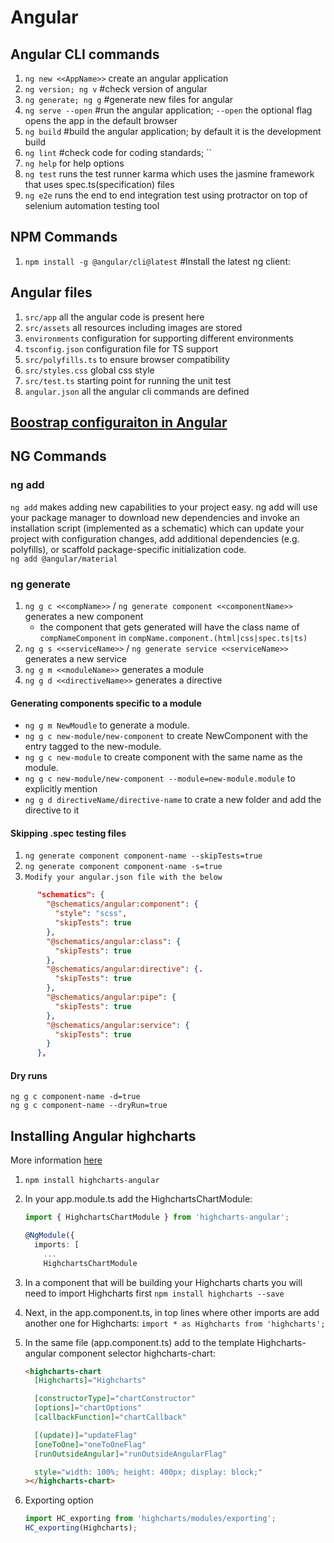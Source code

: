# Angular

## Angular CLI commands

1. `ng new <<AppName>>` create an angular application
2. `ng version; ng v` #check version of angular
3. `ng generate; ng g` #generate new files for angular
4. `ng serve --open` #run the angular application; `--open` the optional flag opens the app in the default browser
5. `ng build` #build the angular application; by default it is the development build
6. `ng lint` #check code for coding standards; ``
7. `ng help` for help options
8. `ng test` runs the test runner karma which uses the jasmine framework that uses spec.ts(specification) files
9. `ng e2e` runs the end to end integration test using protractor on top of selenium automation testing tool

## NPM Commands

1. `npm install -g @angular/cli@latest` #Install the latest ng client:

## Angular files

1. `src/app` all the angular code is present here
2. `src/assets` all resources including images are stored
3. `environments` configuration for supporting different environments
4. `tsconfig.json` configuration file for TS support
5. `src/polyfills.ts` to ensure browser compatibility
6. `src/styles.css` global css style
7. `src/test.ts` starting point for running the unit test
8. `angular.json` all the angular cli commands are defined

## [Boostrap configuraiton in Angular](./Bootstrap.md)

## NG Commands

### ng add

`ng add` makes adding new capabilities to your project easy. ng add will use your package manager to download new dependencies and invoke an installation script (implemented as a schematic) which can update your project with configuration changes, add additional dependencies (e.g. polyfills), or scaffold package-specific initialization code.  
`ng add @angular/material`

### ng generate

1. `ng g c <<compName>>` / `ng generate component <<componentName>>` generates a new component
    - the component that gets generated will have the class name of `compNameComponent` in `compName.component.(html|css|spec.ts|ts)`
2. `ng g s <<serviceName>>` / `ng generate service <<serviceName>>` generates a new service
3. `ng g m <<moduleName>>` generates a module
4. `ng g d <<directiveName>>` generates a directive

#### Generating components specific to a module

- `ng g m NewMoudle` to generate a module.  
- `ng g c new-module/new-component` to create NewComponent with the entry tagged to the new-module.
- `ng g c new-module` to create component with the same name as the module.
- `ng g c new-module/new-component --module=new-module.module` to explicitly mention
- `ng g d directiveName/directive-name` to crate a new folder and add the directive to it

#### Skipping .spec testing files

1. `ng generate component component-name --skipTests=true`
2. `ng generate component component-name -s=true`
3. `Modify your angular.json file with the below`

```json
      "schematics": {
        "@schematics/angular:component": {
          "style": "scss",
          "skipTests": true
        },
        "@schematics/angular:class": {
          "skipTests": true
        },
        "@schematics/angular:directive": {.
          "skipTests": true
        },
        "@schematics/angular:pipe": {
          "skipTests": true
        },
        "@schematics/angular:service": {
          "skipTests": true
        }
      },
```

#### Dry runs

`ng g c component-name -d=true`  
`ng g c component-name --dryRun=true`  

## Installing Angular highcharts

More information [here](https://github.com/highcharts/highcharts-angular)

1. `npm install highcharts-angular`
2. In your app.module.ts add the HighchartsChartModule:

    ```typescript
    import { HighchartsChartModule } from 'highcharts-angular';

    @NgModule({
      imports: [
        ...
        HighchartsChartModule
    ```

3. In a component that will be building your Highcharts charts you will need to import Highcharts first
`npm install highcharts --save`

4. Next, in the app.component.ts, in top lines where other imports are add another one for Highcharts:
`import * as Highcharts from 'highcharts';`

5. In the same file (app.component.ts) add to the template Highcharts-angular component selector highcharts-chart:

    ```html
    <highcharts-chart
      [Highcharts]="Highcharts"

      [constructorType]="chartConstructor"
      [options]="chartOptions"
      [callbackFunction]="chartCallback"

      [(update)]="updateFlag"
      [oneToOne]="oneToOneFlag"
      [runOutsideAngular]="runOutsideAngularFlag"

      style="width: 100%; height: 400px; display: block;"
    ></highcharts-chart>
    ```

6. Exporting option

    ```typescript
    import HC_exporting from 'highcharts/modules/exporting';
    HC_exporting(Highcharts);
    ```
